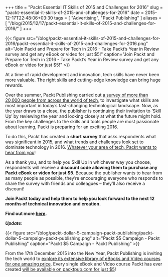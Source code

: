 +++
title = "Packt Essential IT Skills of 2015 and Challenges for 2016"
slug = "packt-essential-it-skills-of-2015-and-challenges-for-2016"
date = 2015-12-17T22:48:06+03:30
tags = [ "Advertising", "Packt Publishing" ]
aliases = [ "/blog/2015/12/17/packt-essential-it-skills-of-2015-and-challenges-for-2016/" ]
+++

{{< figure src="/blog/packt-essential-it-skills-of-2015-and-challenges-for-2016/packt-essential-it-skills-of-2015-and-challenges-for-2016.png" alt="Join Packt and Prepare for Tech in 2016 - Take Packt’s Year in Review survey and get any eBook or video for just $5!" caption="Join Packt and Prepare for Tech in 2016 - Take Packt’s Year in Review survey and get any eBook or video for just $5!" >}}

At a time of rapid development and innovation, tech skills have never been more valuable. The right skills and cutting-edge knowledge can bring huge rewards.

Over the summer, Packt Publishing carried out [a survey of more than 20,000 people from across the world of tech](http://bit.ly/1NYBOs3), to investigate what skills are most important in today’s fast-changing technological landscape. Now, as the year draws to a close, the publisher is continuing their invitation to ‘Skill Up’ by reviewing the year and looking closely at what the future might hold. From the key challenges to the skills and tools people are most passionate about learning, Packt is preparing for an exciting 2016.

<!--more-->

To do this, Packt has created a __short survey__ that asks respondents what was significant in 2015, and what trends and challenges look set to dominate technology in 2016. [Whatever your area of tech, Packt wants to hear from you](http://bit.ly/1HScEds)!

As a thank you, and to help you Skill Up in whichever way you choose, respondents will receive a __discount code allowing them to purchase any Packt eBook or video for just $5__. Because the publisher wants to hear from as many people as possible, they’re encouraging everyone who responds to share the survey with friends and colleagues – they’ll also receive a discount!

__Join Packt today and help them to help you look forward to the next 12 months of technical innovation and creation.__

__Find out more [here](http://bit.ly/1HScEds).__

**_Update_**:

{{< figure src="/blog/packt-dollar-5-campaign-packt-publishing/packt-dollar-5-campaign-packt-publishing.png" alt="Packt $5 Campaign - Packt Publishing" caption="Packt $5 Campaign - Packt Publishing" >}}

From the 17th December 2015 into the New Year, Packt Publishing is inviting the tech world to [explore its extensive library of eBooks and Video courses for one amazing price](https://www.packtpub.com/?utm_source=JK-babaei&utm_medium=referral&utm_campaign=OME5D2015). Every single eBook and Video course Packt has ever created [will be available on packtpub.com for just $5](https://www.packtpub.com/?utm_source=JK-babaei&utm_medium=referral&utm_campaign=OME5D2015)!
